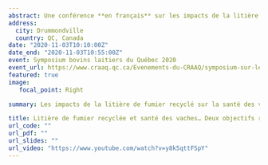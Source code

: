 ```yaml
---
abstract: Une conférence **en français** sur les impacts de la litière de fumier recyclé sur la santé des vaches. 
address:
  city: Drummondville
  country: QC, Canada
date: "2020-11-03T10:10:00Z"
date_end: "2020-11-03T10:55:00Z"
event: Symposium bovins laitiers du Québec 2020
event_url: https://www.craaq.qc.ca/Evenements-du-CRAAQ/symposium-sur-les-bovins-laitiers-2020/e/2553
featured: true
image:
   focal_point: Right

summary: Les impacts de la litière de fumier recyclé sur la santé des vaches.

title: Litière de fumier recyclée et santé des vaches… Deux objectifs réconciliables?
url_code: ""
url_pdf: ""
url_slides: ""
url_video: "https://www.youtube.com/watch?v=y8k5qttFSpY"
---
```


